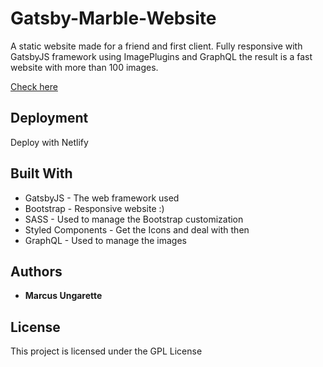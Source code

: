 # Gatsby-Marble-Website

A static website made for a friend and first client. Fully responsive with GatsbyJS framework using ImagePlugins and GraphQL the result is a fast website with more than 100 images.

[Check here](https://marmorariauniao.netlify.app)


## Deployment

Deploy with Netlify

## Built With

* GatsbyJS - The web framework used
* Bootstrap - Responsive website :)
* SASS - Used to manage the Bootstrap customization
* Styled Components - Get the Icons and deal with then
* GraphQL - Used to manage the images


## Authors

* **Marcus Ungarette** 

## License

This project is licensed under the GPL License 

